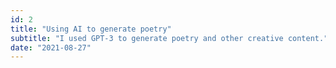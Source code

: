 ```yaml
---
id: 2
title: "Using AI to generate poetry"
subtitle: "I used GPT-3 to generate poetry and other creative content."
date: "2021-08-27"
---
```

